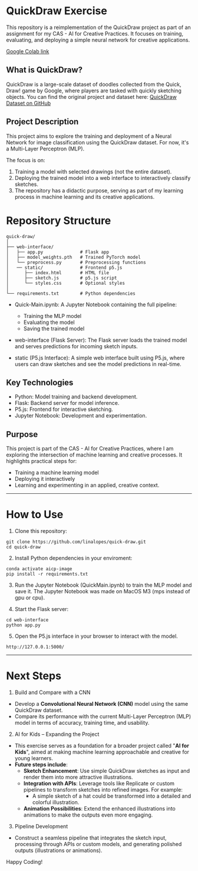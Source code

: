 # QuickDraw Exercise
This repository is a reimplementation of the QuickDraw project as part of an assignment for my CAS - AI for Creative Practices. It focuses on training, evaluating, and deploying a simple neural network for creative applications.

[Google Colab link](https://colab.research.google.com/github/linalopes/quick-draw/blob/main/Quick-Main.ipynb)

## What is QuickDraw?
QuickDraw is a large-scale dataset of doodles collected from the Quick, Draw! game by Google, where players are tasked with quickly sketching objects. You can find the original project and dataset here:
[QuickDraw Dataset on GitHub](https://github.com/googlecreativelab/quickdraw-dataset)

## Project Description
This project aims to explore the training and deployment of a Neural Network for image classification using the QuickDraw dataset. For now, it's a Multi-Layer Perceptron (MLP).

The focus is on:

1. Training a model with selected drawings (not the entire dataset).
2. Deploying the trained model into a web interface to interactively classify sketches.
3. The repository has a didactic purpose, serving as part of my learning process in machine learning and its creative applications.

# Repository Structure

```
quick-draw/
│
├── web-interface/
│   ├── app.py              # Flask app
│   ├── model_weights.pth   # Trained PyTorch model
│   └── preprocess.py       # Preprocessing functions
│   ── static/              # Frontend p5.js
│      ├── index.html       # HTML file
│      ├── sketch.js        # p5.js script
│      └── styles.css       # Optional styles
│
└── requirements.txt        # Python dependencies

```

- Quick-Main.ipynb:
    A Jupyter Notebook containing the full pipeline:
    - Training the MLP model
    - Evaluating the model
    - Saving the trained model

- web-interface (Flask Server):
The Flask server loads the trained model and serves predictions for incoming sketch inputs.

- static (P5.js Interface):
A simple web interface built using P5.js, where users can draw sketches and see the model predictions in real-time.

## Key Technologies
- Python: Model training and backend development.
- Flask: Backend server for model inference.
- P5.js: Frontend for interactive sketching.
- Jupyter Notebook: Development and experimentation.

## Purpose
This project is part of the CAS - AI for Creative Practices, where I am exploring the intersection of machine learning and creative processes. It highlights practical steps for:

- Training a machine learning model
- Deploying it interactively
- Learning and experimenting in an applied, creative context.

---

# How to Use

1. Clone this repository:
```
git clone https://github.com/linalopes/quick-draw.git
cd quick-draw
```

2. Install Python dependencies in your enviroment:
```
conda activate aicp-image
pip install -r requirements.txt
```

3. Run the Jupyter Notebook (QuickMain.ipynb) to train the MLP model and save it. The Jupyter Notebook was made on MacOS M3 (mps instead of gpu or cpu).

4. Start the Flask server:
```
cd web-interface
python app.py
```


5. Open the P5.js interface in your browser to interact with the model.
```
http://127.0.0.1:5000/
```

---
# Next Steps

1. Build and Compare with a CNN

- Develop a **Convolutional Neural Network (CNN)** model using the same QuickDraw dataset.
- Compare its performance with the current Multi-Layer Perceptron (MLP) model in terms of accuracy, training time, and usability.

2. AI for Kids – Expanding the Project

- This exercise serves as a foundation for a broader project called "**AI for Kids**", aimed at making machine learning approachable and creative for young learners.
- **Future steps include**:
    - **Sketch Enhancement**: Use simple QuickDraw sketches as input and render them into more attractive illustrations.
    - **Integration with APIs**: Leverage tools like Replicate or custom pipelines to transform sketches into refined images. For example:
        - A simple sketch of a hat could be transformed into a detailed and colorful illustration.
    - **Animation Possibilities**: Extend the enhanced illustrations into animations to make the outputs even more engaging.

3. Pipeline Development

- Construct a seamless pipeline that integrates the sketch input, processing through APIs or custom models, and generating polished outputs (illustrations or animations).

Happy Coding!
